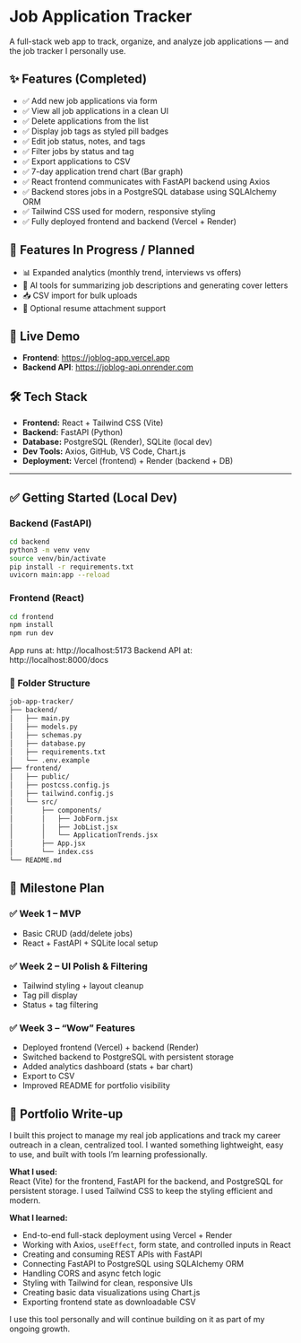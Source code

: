 # Job Application Tracker

A full-stack web app to track, organize, and analyze job applications — and the job tracker I personally use.

## ✨ Features (Completed)
- ✅ Add new job applications via form
- ✅ View all job applications in a clean UI
- ✅ Delete applications from the list
- ✅ Display job tags as styled pill badges
- ✅ Edit job status, notes, and tags
- ✅ Filter jobs by status and tag
- ✅ Export applications to CSV
- ✅ 7-day application trend chart (Bar graph)
- ✅ React frontend communicates with FastAPI backend using Axios
- ✅ Backend stores jobs in a PostgreSQL database using SQLAlchemy ORM
- ✅ Tailwind CSS used for modern, responsive styling
- ✅ Fully deployed frontend and backend (Vercel + Render)

## 🚧 Features In Progress / Planned
- 📊 Expanded analytics (monthly trend, interviews vs offers)
- 🤖 AI tools for summarizing job descriptions and generating cover letters
- 📥 CSV import for bulk uploads
- 📂 Optional resume attachment support

## 🔗 Live Demo

- **Frontend**: https://joblog-app.vercel.app  
- **Backend API**: https://joblog-api.onrender.com

## 🛠 Tech Stack
- **Frontend:** React + Tailwind CSS (Vite)
- **Backend:** FastAPI (Python)
- **Database:** PostgreSQL (Render), SQLite (local dev)
- **Dev Tools:** Axios, GitHub, VS Code, Chart.js
- **Deployment:** Vercel (frontend) + Render (backend + DB)

---

## ✅ Getting Started (Local Dev)

### Backend (FastAPI)

```bash
cd backend
python3 -m venv venv
source venv/bin/activate
pip install -r requirements.txt
uvicorn main:app --reload
```

### Frontend (React)
```bash
cd frontend
npm install
npm run dev
```
App runs at: http://localhost:5173
Backend API at: http://localhost:8000/docs

### 📁 Folder Structure
```bash
job-app-tracker/
├── backend/
│   ├── main.py
│   ├── models.py
│   ├── schemas.py
│   ├── database.py
│   ├── requirements.txt
│   └── .env.example
├── frontend/
│   ├── public/
│   ├── postcss.config.js
│   ├── tailwind.config.js
│   └── src/
│       ├── components/
│       │   ├── JobForm.jsx
│       │   ├── JobList.jsx
│       │   └── ApplicationTrends.jsx
│       ├── App.jsx
│       └── index.css
└── README.md
```

## 📅 Milestone Plan

### ✅ Week 1 – MVP
- Basic CRUD (add/delete jobs)
- React + FastAPI + SQLite local setup

### ✅ Week 2 – UI Polish & Filtering
- Tailwind styling + layout cleanup
- Tag pill display
- Status + tag filtering

### ✅ Week 3 – “Wow” Features
- Deployed frontend (Vercel) + backend (Render)
- Switched backend to PostgreSQL with persistent storage
- Added analytics dashboard (stats + bar chart)
- Export to CSV
- Improved README for portfolio visibility

## 💼 Portfolio Write-up

I built this project to manage my real job applications and track my career outreach in a clean, centralized tool. I wanted something lightweight, easy to use, and built with tools I’m learning professionally.

**What I used:**  
React (Vite) for the frontend, FastAPI for the backend, and PostgreSQL for persistent storage. I used Tailwind CSS to keep the styling efficient and modern.

**What I learned:**
- End-to-end full-stack deployment using Vercel + Render  
- Working with Axios, `useEffect`, form state, and controlled inputs in React  
- Creating and consuming REST APIs with FastAPI  
- Connecting FastAPI to PostgreSQL using SQLAlchemy ORM  
- Handling CORS and async fetch logic  
- Styling with Tailwind for clean, responsive UIs
- Creating basic data visualizations using Chart.js
- Exporting frontend state as downloadable CSV

I use this tool personally and will continue building on it as part of my ongoing growth.